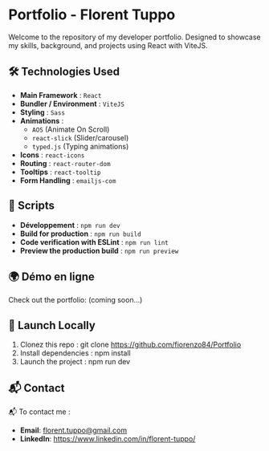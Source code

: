 # Portfolio - Florent Tuppo

Welcome to the repository of my developer portfolio. Designed to showcase my skills, background, and projects using React with ViteJS.

## 🛠 Technologies Used

- **Main Framework** : `React`
- **Bundler / Environment** : `ViteJS`
- **Styling** : `Sass`
- **Animations** :
  - `AOS` (Animate On Scroll)
  - `react-slick` (Slider/carousel)
  - `typed.js` (Typing animations)
- **Icons** : `react-icons`
- **Routing** : `react-router-dom`
- **Tooltips** : `react-tooltip`
- **Form Handling** : `emailjs-com`

## 🚀 Scripts

- **Développement** : `npm run dev`
- **Build for production** : `npm run build`
- **Code verification with ESLint** : `npm run lint`
- **Preview the production build** : `npm run preview`

## 🌍 Démo en ligne

Check out the portfolio: (coming soon...)

## 🚧 Launch Locally

1. Clonez this repo : git clone https://github.com/fiorenzo84/Portfolio
2. Install dependencies : npm install
3. Launch the project : npm run dev

## 📬 Contact

📬 To contact me :
- **Email**: florent.tuppo@gmail.com 
- **LinkedIn**: https://www.linkedin.com/in/florent-tuppo/

